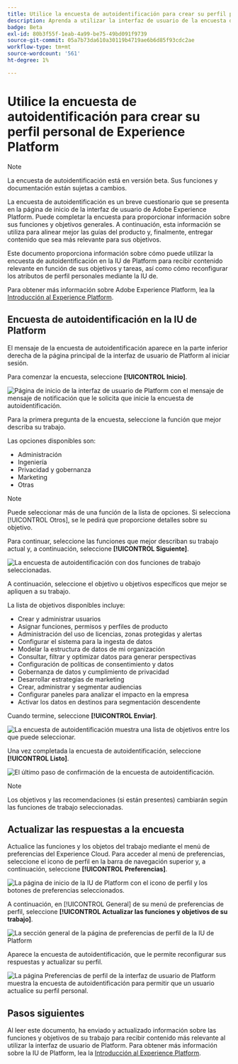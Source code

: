 ```yaml
---
title: Utilice la encuesta de autoidentificación para crear su perfil personal de Experience Platform
description: Aprenda a utilizar la interfaz de usuario de la encuesta de autoidentificación para recibir contenido relevante en función de sus funciones laborales y objetivos relacionados.
badge: Beta
exl-id: 80b3f55f-1eab-4a99-be75-49bd091f9739
source-git-commit: 05a7b73da610a30119b4719ae6b6d85f93cdc2ae
workflow-type: tm+mt
source-wordcount: '561'
ht-degree: 1%

---
```


# Utilice la encuesta de autoidentificación para crear su perfil personal de Experience Platform

>[!NOTE]
>
>La encuesta de autoidentificación está en versión beta. Sus funciones y documentación están sujetas a cambios.

La encuesta de autoidentificación es un breve cuestionario que se presenta en la página de inicio de la interfaz de usuario de Adobe Experience Platform. Puede completar la encuesta para proporcionar información sobre sus funciones y objetivos generales. A continuación, esta información se utiliza para alinear mejor las guías del producto y, finalmente, entregar contenido que sea más relevante para sus objetivos.

Este documento proporciona información sobre cómo puede utilizar la encuesta de autoidentificación en la IU de Platform para recibir contenido relevante en función de sus objetivos y tareas, así como cómo reconfigurar los atributos de perfil personales mediante la IU de.

Para obtener más información sobre Adobe Experience Platform, lea la [Introducción al Experience Platform](home.md).

## Encuesta de autoidentificación en la IU de Platform

El mensaje de la encuesta de autoidentificación aparece en la parte inferior derecha de la página principal de la interfaz de usuario de Platform al iniciar sesión.

Para comenzar la encuesta, seleccione **[!UICONTROL Inicio]**.

![Página de inicio de la interfaz de usuario de Platform con el mensaje de mensaje de notificación que le solicita que inicie la encuesta de autoidentificación.](./images/survey/survey-prompt.png)

Para la primera pregunta de la encuesta, seleccione la función que mejor describa su trabajo.

Las opciones disponibles son:

* Administración
* Ingeniería
* Privacidad y gobernanza
* Marketing
* Otras

>[!NOTE]
>
>Puede seleccionar más de una función de la lista de opciones. Si selecciona [!UICONTROL Otros], se le pedirá que proporcione detalles sobre su objetivo.

Para continuar, seleccione las funciones que mejor describan su trabajo actual y, a continuación, seleccione **[!UICONTROL Siguiente]**.

![La encuesta de autoidentificación con dos funciones de trabajo seleccionadas.](./images/survey/select-functions.png)

A continuación, seleccione el objetivo u objetivos específicos que mejor se apliquen a su trabajo.

La lista de objetivos disponibles incluye:

* Crear y administrar usuarios
* Asignar funciones, permisos y perfiles de producto
* Administración del uso de licencias, zonas protegidas y alertas
* Configurar el sistema para la ingesta de datos
* Modelar la estructura de datos de mi organización
* Consultar, filtrar y optimizar datos para generar perspectivas
* Configuración de políticas de consentimiento y datos
* Gobernanza de datos y cumplimiento de privacidad
* Desarrollar estrategias de marketing
* Crear, administrar y segmentar audiencias
* Configurar paneles para analizar el impacto en la empresa
* Activar los datos en destinos para segmentación descendente

Cuando termine, seleccione **[!UICONTROL Enviar]**.

![La encuesta de autoidentificación muestra una lista de objetivos entre los que puede seleccionar.](./images/survey/select-objectives.png)

Una vez completada la encuesta de autoidentificación, seleccione **[!UICONTROL Listo]**.

![El último paso de confirmación de la encuesta de autoidentificación.](./images/survey/survey-complete.png)

>[!NOTE]
>
>Los objetivos y las recomendaciones (si están presentes) cambiarán según las funciones de trabajo seleccionadas.

## Actualizar las respuestas a la encuesta

Actualice las funciones y los objetos del trabajo mediante el menú de preferencias del Experience Cloud. Para acceder al menú de preferencias, seleccione el icono de perfil en la barra de navegación superior y, a continuación, seleccione **[!UICONTROL Preferencias]**.

![La página de inicio de la IU de Platform con el icono de perfil y los botones de preferencias seleccionados.](./images/survey/preferences.png)

A continuación, en [!UICONTROL General] de su menú de preferencias de perfil, seleccione **[!UICONTROL Actualizar las funciones y objetivos de su trabajo]**.

![La sección general de la página de preferencias de perfil de la IU de Platform](./images/survey/update.png)

Aparece la encuesta de autoidentificación, que le permite reconfigurar sus respuestas y actualizar su perfil.

![La página Preferencias de perfil de la interfaz de usuario de Platform muestra la encuesta de autoidentificación para permitir que un usuario actualice su perfil personal.](./images/survey/new-survey.png)

## Pasos siguientes

Al leer este documento, ha enviado y actualizado información sobre las funciones y objetivos de su trabajo para recibir contenido más relevante al utilizar la interfaz de usuario de Platform. Para obtener más información sobre la IU de Platform, lea la [Introducción al Experience Platform](home.md).
